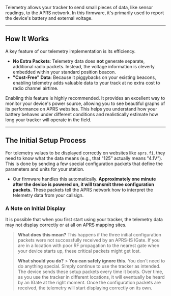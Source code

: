 Telemetry allows your tracker to send small pieces of data, like sensor readings, to the APRS network. In this firmware, it's primarily used to report the device's battery and external voltage.

---

## How It Works

A key feature of our telemetry implementation is its efficiency.

-   **No Extra Packets**: Telemetry data does **not** generate separate, additional radio packets. Instead, the voltage information is cleverly embedded within your standard position beacon.
-   **"Cost-Free" Data**: Because it piggybacks on your existing beacons, enabling telemetry adds valuable data to your track at no extra cost to radio channel airtime.

Enabling this feature is highly recommended. It provides an excellent way to monitor your device's power source, allowing you to see beautiful graphs of its performance on APRS websites. This helps you understand how your battery behaves under different conditions and realistically estimate how long your tracker will operate in the field.

---

## The Initial Setup Process

For telemetry values to be displayed correctly on websites like `aprs.fi`, they need to know what the data means (e.g., that "125" actually means "4.1V"). This is done by sending a few special configuration packets that define the parameters and units for your station.

-   Our firmware handles this automatically. **Approximately one minute after the device is powered on, it will transmit three configuration packets.** These packets tell the APRS network how to interpret the telemetry data from your callsign.

### A Note on Initial Display

It is possible that when you first start using your tracker, the telemetry data may not display correctly or at all on APRS mapping sites.

> **What does this mean?**
> This happens if the three initial configuration packets were not successfully received by an APRS-IS IGate. If you are in a location with poor RF propagation to the nearest gate when your device starts up, these critical packets might get lost.
>
> **What should you do?** > **You can safely ignore this.** You don't need to do anything special. Simply continue to use the tracker as intended. The device sends these setup packets every time it boots. Over time, as you use the tracker in different locations, it will eventually be heard by an IGate at the right moment. Once the configuration packets are received, the telemetry will start displaying correctly on its own.
